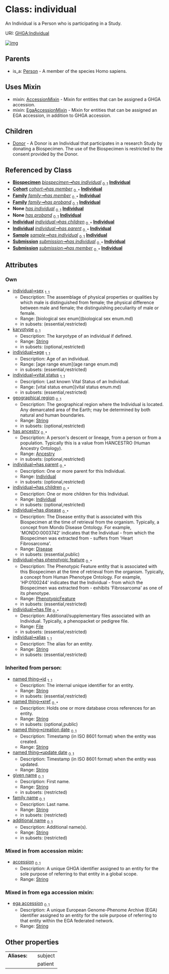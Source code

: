 
# Class: individual


An Individual is a Person who is participating in a Study.

URI: [GHGA:Individual](https://w3id.org/GHGA/Individual)


[![img](https://yuml.me/diagram/nofunky;dir:TB/class/[Submission],[Sample],[PhenotypicFeature],[Person],[File]<has%20file%200..*-++[Individual&#124;sex:biological_sex_enum;karyotype:string%20%3F;age:age_range_enum;vital_status:vital_status_enum;geographical_region:string%20%3F;alias:string;accession:string%20%3F;ega_accession:string%20%3F;given_name(i):string%20%3F;family_name(i):string%20%3F;additional_name(i):string%20%3F;id(i):string;xref(i):string%20*;creation_date(i):string%20%3F;update_date(i):string%20%3F;schema_type(i):string%20%3F;schema_version(i):string%20%3F],[PhenotypicFeature]<has%20phenotypic%20feature%200..*-++[Individual],[Disease]<has%20disease%200..*-++[Individual],[Individual]<has%20children%200..*-++[Individual],[Individual]<has%20parent%200..*-++[Individual],[Ancestry]<has%20ancestry%200..*-++[Individual],[Biospecimen]++-%20has%20individual%200..1>[Individual],[Cohort]++-%20has%20member%200..*>[Individual],[Family]++-%20has%20member%200..*>[Individual],[Family]++-%20has%20proband%200..1>[Individual],[Biospecimen]-%20has%20individual(i)%200..1>[Individual],[Sample]-%20has%20individual(i)%200..1>[Individual],[Submission]-%20has%20individual(i)%200..1>[Individual],[Family]-%20has%20proband(i)%200..1>[Individual],[Sample]++-%20has%20individual%200..1>[Individual],[Submission]++-%20has%20individual%200..*>[Individual],[Submission]++-%20has%20member%200..*>[Individual],[Individual]uses%20-.->[AccessionMixin],[Individual]uses%20-.->[EgaAccessionMixin],[Individual]^-[Donor],[Person]^-[Individual],[File],[Family],[EgaAccessionMixin],[Donor],[Disease],[Cohort],[Biospecimen],[Ancestry],[AccessionMixin])](https://yuml.me/diagram/nofunky;dir:TB/class/[Submission],[Sample],[PhenotypicFeature],[Person],[File]<has%20file%200..*-++[Individual&#124;sex:biological_sex_enum;karyotype:string%20%3F;age:age_range_enum;vital_status:vital_status_enum;geographical_region:string%20%3F;alias:string;accession:string%20%3F;ega_accession:string%20%3F;given_name(i):string%20%3F;family_name(i):string%20%3F;additional_name(i):string%20%3F;id(i):string;xref(i):string%20*;creation_date(i):string%20%3F;update_date(i):string%20%3F;schema_type(i):string%20%3F;schema_version(i):string%20%3F],[PhenotypicFeature]<has%20phenotypic%20feature%200..*-++[Individual],[Disease]<has%20disease%200..*-++[Individual],[Individual]<has%20children%200..*-++[Individual],[Individual]<has%20parent%200..*-++[Individual],[Ancestry]<has%20ancestry%200..*-++[Individual],[Biospecimen]++-%20has%20individual%200..1>[Individual],[Cohort]++-%20has%20member%200..*>[Individual],[Family]++-%20has%20member%200..*>[Individual],[Family]++-%20has%20proband%200..1>[Individual],[Biospecimen]-%20has%20individual(i)%200..1>[Individual],[Sample]-%20has%20individual(i)%200..1>[Individual],[Submission]-%20has%20individual(i)%200..1>[Individual],[Family]-%20has%20proband(i)%200..1>[Individual],[Sample]++-%20has%20individual%200..1>[Individual],[Submission]++-%20has%20individual%200..*>[Individual],[Submission]++-%20has%20member%200..*>[Individual],[Individual]uses%20-.->[AccessionMixin],[Individual]uses%20-.->[EgaAccessionMixin],[Individual]^-[Donor],[Person]^-[Individual],[File],[Family],[EgaAccessionMixin],[Donor],[Disease],[Cohort],[Biospecimen],[Ancestry],[AccessionMixin])

## Parents

 *  is_a: [Person](Person.md) - A member of the species Homo sapiens.

## Uses Mixin

 *  mixin: [AccessionMixin](AccessionMixin.md) - Mixin for entities that can be assigned a GHGA accession.
 *  mixin: [EgaAccessionMixin](EgaAccessionMixin.md) - Mixin for entities that can be assigned an EGA accession, in addition to GHGA accession.

## Children

 * [Donor](Donor.md) - A Donor is an Individual that participates in a research Study by donating a Biospecimen. The use of the Biospecimen is restricted to the consent provided by the Donor.

## Referenced by Class

 *  **[Biospecimen](Biospecimen.md)** *[biospecimen➞has individual](biospecimen_has_individual.md)*  <sub>0..1</sub>  **[Individual](Individual.md)**
 *  **[Cohort](Cohort.md)** *[cohort➞has member](cohort_has_member.md)*  <sub>0..\*</sub>  **[Individual](Individual.md)**
 *  **[Family](Family.md)** *[family➞has member](family_has_member.md)*  <sub>0..\*</sub>  **[Individual](Individual.md)**
 *  **[Family](Family.md)** *[family➞has proband](family_has_proband.md)*  <sub>0..1</sub>  **[Individual](Individual.md)**
 *  **None** *[has individual](has_individual.md)*  <sub>0..1</sub>  **[Individual](Individual.md)**
 *  **None** *[has proband](has_proband.md)*  <sub>0..1</sub>  **[Individual](Individual.md)**
 *  **[Individual](Individual.md)** *[individual➞has children](individual_has_children.md)*  <sub>0..\*</sub>  **[Individual](Individual.md)**
 *  **[Individual](Individual.md)** *[individual➞has parent](individual_has_parent.md)*  <sub>0..\*</sub>  **[Individual](Individual.md)**
 *  **[Sample](Sample.md)** *[sample➞has individual](sample_has_individual.md)*  <sub>0..1</sub>  **[Individual](Individual.md)**
 *  **[Submission](Submission.md)** *[submission➞has individual](submission_has_individual.md)*  <sub>0..\*</sub>  **[Individual](Individual.md)**
 *  **[Submission](Submission.md)** *[submission➞has member](submission_has_member.md)*  <sub>0..\*</sub>  **[Individual](Individual.md)**

## Attributes


### Own

 * [individual➞sex](individual_sex.md)  <sub>1..1</sub>
     * Description: The assemblage of physical properties or qualities by which male is distinguished from female; the physical difference between male and female; the distinguishing peculiarity of male or female.
     * Range: [biological sex enum](biological sex enum.md)
     * in subsets: (essential,restricted)
 * [karyotype](karyotype.md)  <sub>0..1</sub>
     * Description: The karyotype of an individual if defined.
     * Range: [String](types/String.md)
     * in subsets: (optional,restricted)
 * [individual➞age](individual_age.md)  <sub>1..1</sub>
     * Description: Age of an individual.
     * Range: [age range enum](age range enum.md)
     * in subsets: (essential,restricted)
 * [individual➞vital status](individual_vital_status.md)  <sub>1..1</sub>
     * Description: Last known Vital Status of an Individual.
     * Range: [vital status enum](vital status enum.md)
     * in subsets: (essential,restricted)
 * [geographical region](geographical_region.md)  <sub>0..1</sub>
     * Description: The geographical region where the Individual is located. Any demarcated area of the Earth; may be determined by both natural and human boundaries.
     * Range: [String](types/String.md)
     * in subsets: (optional,restricted)
 * [has ancestry](has_ancestry.md)  <sub>0..\*</sub>
     * Description: A person's descent or lineage, from a person or from a population. Typically this is a value from HANCESTRO (Human Ancestry Ontology).
     * Range: [Ancestry](Ancestry.md)
     * in subsets: (optional,restricted)
 * [individual➞has parent](individual_has_parent.md)  <sub>0..\*</sub>
     * Description: One or more parent for this Individual.
     * Range: [Individual](Individual.md)
     * in subsets: (optional,restricted)
 * [individual➞has children](individual_has_children.md)  <sub>0..\*</sub>
     * Description: One or more children for this Individual.
     * Range: [Individual](Individual.md)
     * in subsets: (optional,restricted)
 * [individual➞has disease](individual_has_disease.md)  <sub>0..\*</sub>
     * Description: The Disease entity that is associated with this Biospecimen at the time of retrieval from the organism. Typically, a concept from Mondo Disease Ontology. For example, 'MONDO:0003742' indicates that the Individual - from which the Biospecimen was extracted from - suffers from 'Heart Fibrosarcoma'.
     * Range: [Disease](Disease.md)
     * in subsets: (essential,public)
 * [individual➞has phenotypic feature](individual_has_phenotypic_feature.md)  <sub>0..\*</sub>
     * Description: The Phenotypic Feature entity that is associated with this Biospecimen at the time of retrieval from the organism. Typically, a concept from Human Phenotype Ontology. For example, 'HP:0100244' indicates that the Individual - from which the Biospecimen was extracted from - exhibits 'Fibrosarcoma' as one of its phenotype.
     * Range: [PhenotypicFeature](PhenotypicFeature.md)
     * in subsets: (essential,restricted)
 * [individual➞has file](individual_has_file.md)  <sub>0..\*</sub>
     * Description: Additional/supplementary files associated with an Individual. Typically, a phenopacket or pedigree file.
     * Range: [File](File.md)
     * in subsets: (essential,restricted)
 * [individual➞alias](individual_alias.md)  <sub>1..1</sub>
     * Description: The alias for an entity.
     * Range: [String](types/String.md)
     * in subsets: (essential,restricted)

### Inherited from person:

 * [named thing➞id](named_thing_id.md)  <sub>1..1</sub>
     * Description: The internal unique identifier for an entity.
     * Range: [String](types/String.md)
     * in subsets: (essential,restricted)
 * [named thing➞xref](named_thing_xref.md)  <sub>0..\*</sub>
     * Description: Holds one or more database cross references for an entity.
     * Range: [String](types/String.md)
     * in subsets: (optional,public)
 * [named thing➞creation date](named_thing_creation_date.md)  <sub>0..1</sub>
     * Description: Timestamp (in ISO 8601 format) when the entity was created.
     * Range: [String](types/String.md)
 * [named thing➞update date](named_thing_update_date.md)  <sub>0..1</sub>
     * Description: Timestamp (in ISO 8601 format) when the entity was updated.
     * Range: [String](types/String.md)
 * [given name](given_name.md)  <sub>0..1</sub>
     * Description: First name.
     * Range: [String](types/String.md)
     * in subsets: (restricted)
 * [family name](family_name.md)  <sub>0..1</sub>
     * Description: Last name.
     * Range: [String](types/String.md)
     * in subsets: (restricted)
 * [additional name](additional_name.md)  <sub>0..1</sub>
     * Description: Additional name(s).
     * Range: [String](types/String.md)
     * in subsets: (restricted)

### Mixed in from accession mixin:

 * [accession](accession.md)  <sub>0..1</sub>
     * Description: A unique GHGA identifier assigned to an entity for the sole purpose of referring to that entity in a global scope.
     * Range: [String](types/String.md)

### Mixed in from ega accession mixin:

 * [ega accession](ega_accession.md)  <sub>0..1</sub>
     * Description: A unique European Genome-Phenome Archive (EGA) identifier assigned to an entity for the sole purpose of referring to that entity within the EGA federated network.
     * Range: [String](types/String.md)

## Other properties

|  |  |  |
| --- | --- | --- |
| **Aliases:** | | subject |
|  | | patient |

